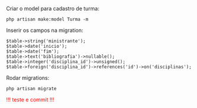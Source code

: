 Criar o model para cadastro de turma:
 
    php artisan make:model Turma -m

Inserir os campos na migration:

    $table->string('ministrante');
    $table->date('inicio');
    $table->date('fim');
    $table->text('bibliografia')->nullable();
    $table->integer('disciplina_id')->unsigned();
    $table->foreign('disciplina_id')->references('id')->on('disciplinas');

Rodar migrations:

    php artisan migrate

<div style="color:red;">!!! teste e commit !!!</div>
